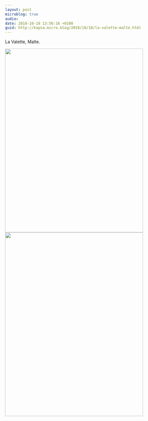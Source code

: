 ```yaml
---
layout: post
microblog: true
audio: 
date: 2018-10-18 13:56:16 +0100
guid: http://kapsa.micro.blog/2018/10/18/la-valette-malte.html
---
```

La Valette, Malte.

<img src="http://www.jeankapsa.com/uploads/2018/be04f14ed1.jpg" width="450" height="600" /><img src="http://www.jeankapsa.com/uploads/2018/c35de3eb98.jpg" width="450" height="600" />
